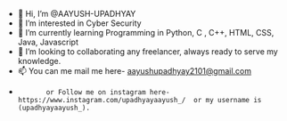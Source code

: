 - 👋 Hi, I’m @AAYUSH-UPADHYAY
- 👀 I’m interested in Cyber Security
- 🌱 I’m currently learning Programming in Python, C , C++, HTML, CSS, Java, Javascript
- 💞️ I’m looking to collaborating any freelancer, always ready to serve my knowledge.
- 📫 You can me mail me here- aayushupadhyay2101@gmail.com
-            or Follow me on instagram here- https://www.instagram.com/upadhyayaayush_/  or my username is (upadhyayaayush_).

<!---
AAYUSH-UPADHYAY/AAYUSH-UPADHYAY is a ✨ special ✨ repository because its `README.md` (this file) appears on your GitHub profile.
You can click the Preview link to take a look at your changes.
--->
